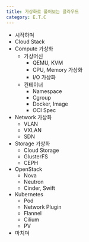 ```yaml
---
title: 가상화로 풀어보는 클라우드
category: E.T.C
---
```


* 시작하며
* Cloud Stack
* Compute 가상화
  * 가상머신
    * QEMU, KVM
    * CPU, Memory 가상화
    * I/O 가상화
  * 컨테이너
    * Namespace
    * Cgroup
    * Docker, Image
    * OCI Spec
* Network 가상화
  * VLAN
  * VXLAN
  * SDN
* Storage 가상화
  * Cloud Storage
  * GlusterFS
  * CEPH
* OpenStack
  * Nova
  * Neutron
  * Cinder, Swift
* Kubernetes
  * Pod
  * Network Plugin
  * Flannel
  * Cilium
  * PV
* 마치며
